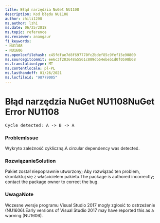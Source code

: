 ```yaml
---
title: Błąd narzędzia NuGet NU1108
description: Kod błędu NU1108
author: zhili1208
ms.author: lzhi
ms.date: 06/25/2018
ms.topic: reference
ms.reviewer: anangaur
f1_keywords:
- NU1108
- NU1606
ms.openlocfilehash: c45fdfae7d8f697770fc2bdef85c9fef15e90800
ms.sourcegitcommit: ee6c3f203648a5561c809db54ebeb1d0f0598b68
ms.translationtype: MT
ms.contentlocale: pl-PL
ms.lasthandoff: 01/26/2021
ms.locfileid: "98779005"
---
```

# <a name="nuget-error-nu1108"></a><span data-ttu-id="7b5c6-103">Błąd narzędzia NuGet NU1108</span><span class="sxs-lookup"><span data-stu-id="7b5c6-103">NuGet Error NU1108</span></span>

<pre>Cycle detected: A -> B -> A</pre>

### <a name="issue"></a><span data-ttu-id="7b5c6-104">Problem</span><span class="sxs-lookup"><span data-stu-id="7b5c6-104">Issue</span></span>
<span data-ttu-id="7b5c6-105">Wykryto zależność cykliczną.</span><span class="sxs-lookup"><span data-stu-id="7b5c6-105">A circular dependency was detected.</span></span>

### <a name="solution"></a><span data-ttu-id="7b5c6-106">Rozwiązanie</span><span class="sxs-lookup"><span data-stu-id="7b5c6-106">Solution</span></span>
<span data-ttu-id="7b5c6-107">Pakiet został niepoprawnie utworzony; Aby rozwiązać ten problem, skontaktuj się z właścicielem pakietu.</span><span class="sxs-lookup"><span data-stu-id="7b5c6-107">The package is authored incorrectly; contact the package owner to correct the bug.</span></span>

### <a name="note"></a><span data-ttu-id="7b5c6-108">Uwaga</span><span class="sxs-lookup"><span data-stu-id="7b5c6-108">Note</span></span>
<span data-ttu-id="7b5c6-109">Wczesne wersje programu Visual Studio 2017 mogły zgłosić to ostrzeżenie (NU1606).</span><span class="sxs-lookup"><span data-stu-id="7b5c6-109">Early versions of Visual Studio 2017 may have reported this as a warning (NU1606).</span></span>
